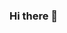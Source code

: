 ### Hi there 👋

<!--
**SarmadSA/SarmadSA** is a ✨ _special_ ✨ repository because its `README.md` (this file) appears on your GitHub profile.

Here are some ideas to get you started:

- 🔭 I’m currently working on different types of automation projects.
- 🌱 I’m currently learning Visual intalligance, Artificial Intelligence and High Performance Computing
- 👯 I’m looking to collaborate on any interesting projects
- 🤔 I’m looking for help with ...
- 💬 Ask me about anything
- 📫 How to reach me: Send me an email
- 😄 Pronouns: ...
- ⚡ Fun fact: I am better than you in Java.
-->
